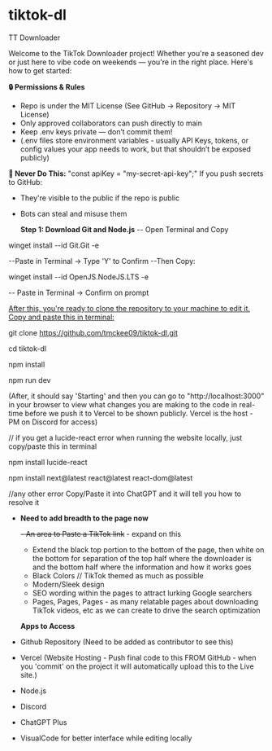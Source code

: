 # tiktok-dl
TT Downloader

Welcome to the TikTok Downloader project! Whether you're a seasoned dev or just here to vibe code on weekends — you're in the right place. 
Here's how to get started:

__🔒 Permissions & Rules__
- Repo is under the MIT License (See GitHub -> Repository -> MIT License)
- Only approved collaborators can push directly to main
- Keep .env keys private — don’t commit them!
- (.env files store environment variables - usually API Keys, tokens, or config values your app needs to work, but that shouldn’t be exposed publicly)

__🚫 Never Do This:__
"const apiKey = "my-secret-api-key";"
If you push secrets to GitHub:

- They're visible to the public if the repo is public
- Bots can steal and misuse them

  __Step 1: Download Git and Node.js__
-- Open Terminal and Copy

winget install --id Git.Git -e

--Paste in Terminal -> Type 'Y' to Confirm
--Then Copy: 

winget install --id OpenJS.NodeJS.LTS -e

-- Paste in Terminal -> Confirm on prompt

<u>After this, you're ready to clone the repository to your machine to edit it. Copy and paste this in terminal:</u>

git clone https://github.com/tmckee09/tiktok-dl.git

cd tiktok-dl

npm install

npm run dev

(After, it should say 'Starting' and then you can go to "http://localhost:3000" in your browser to view what changes you are making to the code in real-time before we push it to Vercel to be shown publicly. Vercel is the host - PM on Discord for access)

// if you get a lucide-react error when running the website locally, just copy/paste this in terminal 

npm install lucide-react

npm install next@latest react@latest react-dom@latest

//any other error Copy/Paste it into ChatGPT and it will tell you how to resolve it

- __Need to add breadth to the page now__

  ~~- An area to Paste a TikTok link~~ - expand on this
  - Extend the black top portion to the bottom of the page, then white on the bottom for separation of the top half where the downloader is and the bottom half where the information and how it works goes
  - Black Colors // TikTok themed as much as possible
  - Modern/Sleek design
  - SEO wording within the pages to attract lurking Google searchers
  - Pages, Pages, Pages - as many relatable pages about downloading TikTok videos, etc as we can create to drive the search optimization
 
  __Apps to Access__
 - Github Repository (Need to be added as contributor to see this)
 - Vercel (Website Hosting - Push final code to this FROM GitHub - when you 'commit' on the project it will automatically upload this to the Live site.)
 - Node.js
 - Discord
 - ChatGPT Plus
 - VisualCode for better interface while editing locally







  
  
